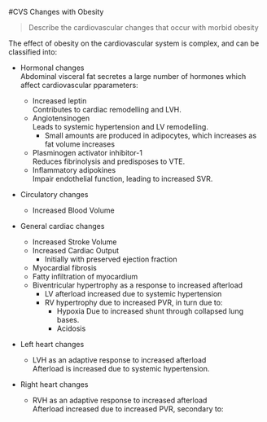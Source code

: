 #CVS Changes with Obesity

> Describe the cardiovascular changes that occur with morbid obesity

The effect of obesity on the cardiovascular system is complex, and can be classified into:

* Hormonal changes  
Abdominal visceral fat secretes a large number of hormones which affect cardiovascular pparameters:
    * Increased leptin  
    Contributes to cardiac remodelling and LVH.
    * Angiotensinogen  
    Leads to systemic hypertension and LV remodelling.
        * Small amounts are produced in adipocytes, which increases as fat volume increases
    * Plasminogen activator inhibitor-1  
    Reduces fibrinolysis and predisposes to VTE.
    * Inflammatory adipokines  
    Impair endothelial function, leading to increased SVR.
    
* Circulatory changes
    * Increased Blood Volume


* General cardiac changes
    * Increased Stroke Volume
    * Increased Cardiac Output
        * Initially with preserved ejection fraction
    * Myocardial fibrosis
    * Fatty infiltration of myocardium
    * Biventricular hypertrophy as a response to increased afterload
        * LV afterload increased due to systemic hypertension
        * RV hypertrophy due to increased PVR, in turn due to:
            * Hypoxia
            Due to increased shunt through collapsed lung bases.
            * Acidosis        

                
* Left heart changes
    * LVH as an adaptive response to increased afterload  
    Afterload is increased due to systemic hypertension.


* Right heart changes
    * RVH as an adaptive response to increased afterload  
    Afterload increased due to increased PVR, secondary to:
